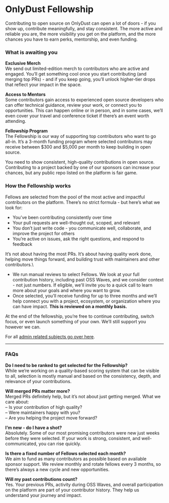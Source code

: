 # OnlyDust Fellowship

Contributing to open source on OnlyDust can open a lot of doors - if you show up, contribute meaningfully, and stay consistent. The more active and reliable you are, the more visibility you get on the platform, and the more chances you have to earn perks, mentorship, and even funding.

### What is awaiting you

**Exclusive Merch**\
We send out limited-edition merch to contributors who are active and engaged. You’ll get something cool once you start contributing (and merging top PRs) - and if you keep going, you’ll unlock higher-tier drops that reflect your impact in the space.

**Access to Mentors**\
Some contributors gain access to experienced open source developers who can offer technical guidance, review your work, or connect you to opportunities. This can happen online or in person, and in some cases, we’ll even cover your travel and conference ticket if there’s an event worth attending.

**Fellowship Program**\
The Fellowship is our way of supporting top contributors who want to go all-in. It’s a 3-month funding program where selected contributors may receive between $300 and $5,000 per month to keep building in open source.

You need to show consistent, high-quality contributions in open source. Contributing to a project backed by one of our sponsors can increase your chances, but any public repo listed on the platform is fair game.

### How the Fellowship works

Fellows are selected from the pool of the most active and impactful contributors on the platform. There’s no strict formula - but here’s what we look for:

* You’ve been contributing consistently over time
* Your pull requests are well-thought out, scoped, and relevant
* You don’t just write code - you communicate well, collaborate, and improve the project for others
* You’re active on issues, ask the right questions, and respond to feedback

It’s not about having the most PRs. It’s about having quality work done, helping move things forward, and building trust with maintainers and other contributors.\


* We run manual reviews to select Fellows. We look at your full contribution history, including past OSS Waves, and we consider context - not just numbers. If eligible, we'll invite you to a quick call to learn more about your goals and where you want to grow.
* Once selected, you’ll receive funding for up to three months and we’ll help connect you with a project, ecosystem, or organization where you can have impact. **This is reviewed on a monthly basis.**

At the end of the fellowship, you’re free to continue contributing, switch focus, or even launch something of your own. We’ll still support you however we can.

For all [admin related subjects go over here](../admin-stuff/).

***

### FAQs

**Do I need to be ranked to get selected for the Fellowship?**\
While we’re working on a quality-based scoring system that can be visible to all, selection is mostly manual and based on the consistency, depth, and relevance of your contributions.

**Will merged PRs matter more?**\
Merged PRs definitely help, but it’s not about just getting merged. What we care about:\
– Is your contribution of high quality?\
– Were maintainers happy with you?\
– Are you helping the project move forward?

**I’m new  - do I have a shot?**\
Absolutely. Some of our most promising contributors were new just weeks before they were selected. If your work is strong, consistent, and well-communicated, you can rise quickly.

**Is there a fixed number of Fellows selected each month?**\
We aim to fund as many contributors as possible based on available sponsor support. We review monthly and rotate fellows every 3 months, so there’s always a new cycle and new opportunities.

**Will my past contributions count?**\
Yes. Your previous PRs, activity during OSS Waves, and overall participation on the platform are part of your contributor history. They help us understand your journey and impact.
